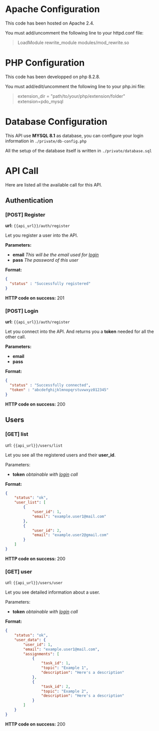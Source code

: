 # Apache Configuration

This code has been hosted on Apache 2.4.

You must add/uncomment the following line to your httpd.conf file:

> LoadModule rewrite_module modules/mod_rewrite.so

# PHP Configuration

This code has been developped on php 8.2.8.

You must add/edit/uncomment the following line to your php.ini file:

> extension_dir = "path/to/your/php/extension/folder"
> extension=pdo_mysql

# Database Configuration

This API use **MYSQL 8.1** as database,
you can configure your login information in `./private/db-config.php`

All the setup of the database itself is written in `./private/database.sql`

# API Call
Here are listed all the available call for this API.

## Authentication

### [POST] Register
**url:** `{{api_url}}/auth/register`

Let you register a user into the API.

**Parameters:**
- **email** *This will be the email used for [login](#[POST]-Login)*
- **pass** *The password of this user*

**Format:**
```json
{
  "status" : "Successfully registered"
}
```
**HTTP code on success:** 201



### [POST] Login
**url:** `{{api_url}}/auth/register`

Let you connect into the API. And returns you a **token** needed for all the other call.

**Parameters:**
- **email**
- **pass**

**Format:**
```json
{
  "status" : "Successfully connected",
  "token" : "abcdefghijklmnopqrstuvwxyz012345"
}
```
**HTTP code on success:** 200






## Users

### [GET] list
url: `{{api_url}}/users/list`

Let you see all the registered users and their **user_id**.

Parameters:
- **token** *obtainable with [login](#[POST]-Login) call*

**Format:**
```json
{
    "status": "ok",
    "user_list": [
        {
            "user_id": 1,
            "email": "example.user1@mail.com"
        },
        {
            "user_id": 2,
            "email": "example.user2@gmail.com"
        }
    ]
}
```
**HTTP code on success:** 200



### [GET] user
url: `{{api_url}}/users/user`

Let you see detailed information about a user.

Parameters:
- **token** *obtainable with [login](#[POST]-Login) call*

**Format:**
```json
{
    "status": "ok",
    "user_data": {
        "user_id": 1,
        "email": "example.user1@mail.com",
        "assignments": [
            {
                "task_id": 1,
                "topic": "Example 1",
                "description": "Here's a description"
            },
            {
                "task_id": 2,
                "topic": "Example 2",
                "description": "Here's a description"
            }
        ]
    }
}
```
**HTTP code on success:** 200
